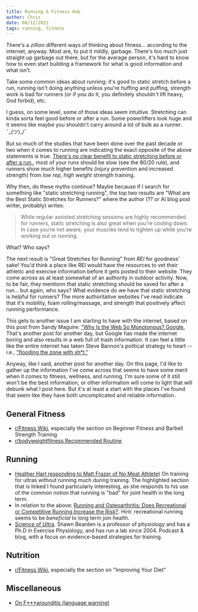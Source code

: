 ```yaml
---
title: Running & Fitness Hub
author: Chris
date: 08/12/2022
tags: running, fitness
---
```


There's a _zillion_ different ways of thinking about fitness... according to the internet, anyway. Most are, to put it mildly, garbage. There's too much just straight up garbage out there, but for the average person, it's hard to know how to even start building a framework for what is good information and what isn't.

Take some common ideas about running: it's good to static stretch before a run, running isn't doing anything unless you're huffing and puffing, strength work is bad for runners (or if you do it, you definitely _shouldn't_ lift heavy, God forbid), etc.

I guess, on some level, some of those ideas seem intuitive. Stretching can kinda sorta feel good before or after a run. Some powerlifters look huge and it seems like maybe you shouldn't carry around a lot of bulk as a runner. ¯\_(ツ)_/¯

But so much of the studies that have been done over the past decade or two when it comes to running are indicating the exact opposite of the above statements is true. [There's no clear benefit to static stretching before or after a run.](https://www.nbcnews.com/health/health-news/cdc-stretching-doesn-t-prevent-injuries-flna1c9445108), most of your runs should be slow (see the 80/20 rule), and runners show much higher benefits (injury prevention and increased strength) from _low rep, high weight_ strength training. 

Why then, do these myths continue? Maybe because if I search for something like "static stretching running", the top two results are "What are the Best Static Stretches for Runners?" where the author (?? or AI blog post writer, probably) writes:

> While regular assisted stretching sessions are highly recommended for runners, static stretching is also great when you’re cooling down. In case you’re not aware, your muscles tend to tighten up while you’re working out or running.

What? Who says?

The next result is "Great Stretches for Running" from _REI_ for goodness' sake! You'd think a place like REI would have the resources to vet their athletic and exercise information before it gets posted to their website. They come across as at least somewhat of an authority in outdoor activity. Now, to be fair, they mentionn that static stretching should be saved for after a run... but again, who says? What evidence do we have that static stretching is helpful for runners? The more authoritative websites I've read indicate that it's mobility, foam rolling/massage, and strength that positively affect running performance.

This gets to another issue I am starting to have with the internet, based on this post from Sandy Maguire: ["Why Is the Web So Monotonous? Google.](https://reasonablypolymorphic.com/blog/monotonous-web/index.html) That's another post for another day, but Google has made the internet boring and also results in a web full of trash information. It can feel a little like the entire internet has taken Steve Bannon's political strategy to heart -- i.e., ["flooding the zone with sh*t."](https://www.vox.com/policy-and-politics/2020/1/16/20991816/impeachment-trial-trump-bannon-misinformation)

Anyway, like I said, another post for another day. On this page, I'd like to gather up the information I've come across that seems to have some merit when it comes to fitness, wellness, and running. I'm sure some of it still won't be the best information, or other information will come to light that will debunk what I post here. But it's at least a start with the places I've found that seem like they have both uncomplicated and reliable information.

## General Fitness
- [r/Fitness Wiki](https://thefitness.wiki/routines/r-fitness-basic-beginner-routine/), especially the section on Beginner Fitness and Barbell Strength Training
- [r/bodyweightfitness Recommended Routine](https://www.reddit.com/r/bodyweightfitness/wiki/kb/recommended_routine/)

## Running
- [Heather Hart responding to Matt Frazer of No Meat Athlete](https://www.nomeatathlete.com/crossfit-endurance-training/#:~:text=3.%20OK%20so,anyone%20is%20interested!)) On training for ultras without running much during training. The highlighted section that is linked I found particularly interesting, as she responds to his use of the common notion that running is "bad" for joint health in the long term.
- In relation to the above: [Running and Osteoarthritis: Does Recreational or Competitive Running Increase the Risk?](https://www.jospt.org/doi/full/10.2519/jospt.2017.0505). Hint: recreational running seems to be _beneficial_ to long term join health.
- [Science of Ultra](https://www.scienceofultra.com/). Shawn Bearden is a professor of physiology and has a Ph.D in Exercise Physiology, and has run a lab since 2004. Podcast & blog, with a focus on evidence-based strategies for training.

## Nutrition
- [r/Fitness Wiki](https://thefitness.wiki/improving-your-diet/), especially the section on "Improving Your Diet"

## Miscellaneous
- [On F***arounditis (language warning)](https://leangains.com/fuckarounditis/)